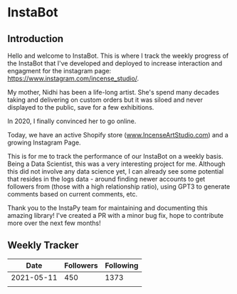 # InstaBot

## Introduction

Hello and welcome to InstaBot. This is where I track the weekly progress of the InstaBot that I've developed and deployed to increase interaction and engagment for the instagram page: https://www.instagram.com/incense_studio/.

My mother, Nidhi has been a life-long artist. She's spend many decades taking and delivering on custom orders but it was siloed and never displayed to the public, save for a few exhibitions.

In 2020, I finally convinced her to go online. 

Today, we have an active Shopify store (www.IncenseArtStudio.com) and a growing Instagram Page.

This is for me to track the performance of our InstaBot on a weekly basis. Being a Data Scientist, this was a very interesting project for me. Although this did not involve any data science yet, I can already see some potential that resides in the logs data - around finding newer accounts to get followers from (those with a high relationship ratio), using GPT3 to generate comments based on current comments, etc.

Thank you to the InstaPy team for maintaining and documenting this amazing library! I've created a PR with a minor bug fix, hope to contribute more over the next few months!

## Weekly Tracker

| Date       | Followers | Following |
|------------|-----------|-----------|
| 2021-05-11 | 450       | 1373      |
|            |           |           |
